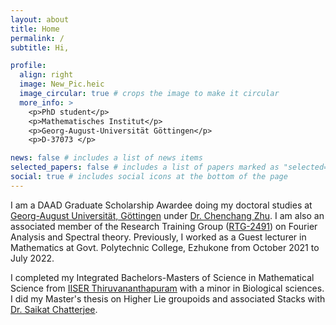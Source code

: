 ```yaml
---
layout: about
title: Home
permalink: /
subtitle: Hi,

profile:
  align: right
  image: New_Pic.heic
  image_circular: true # crops the image to make it circular
  more_info: >
    <p>PhD student</p>
    <p>Mathematisches Institut</p>
    <p>Georg-August-Universität Göttingen</p>
    <p>D-37073 </p>

news: false # includes a list of news items
selected_papers: false # includes a list of papers marked as "selected={true}"
social: true # includes social icons at the bottom of the page
---
```


I am a DAAD Graduate Scholarship Awardee doing my doctoral studies at [Georg-August Universität, Göttingen](https://www.uni-goettingen.de/en/1.html) under [Dr. Chenchang Zhu](https://www.uni-math.gwdg.de/zhu/). I am also an associated member of the Research Training Group ([RTG-2491](https://www.uni-goettingen.de/de/607635.html)) on Fourier Analysis and Spectral theory. Previously, I worked as a Guest lecturer in Mathematics at Govt. Polytechnic College, Ezhukone from October 2021 to July 2022.

I completed my Integrated Bachelors-Masters of Science in Mathematical Science from [IISER Thiruvananthapuram](https://www.iisertvm.ac.in) with a minor in Biological sciences. I did my Master's thesis on Higher Lie groupoids and associated Stacks with [Dr. Saikat Chatterjee](https://www.iisertvm.ac.in/faculty/saikat/personal).
